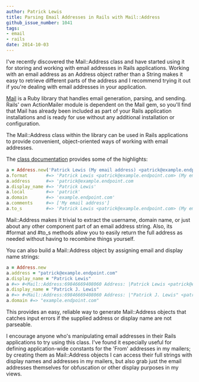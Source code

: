 ```yaml
---
author: Patrick Lewis
title: Parsing Email Addresses in Rails with Mail::Address
github_issue_number: 1041
tags:
- email
- rails
date: 2014-10-03
---
```


I've recently discovered the Mail::Address class and have started using it for storing and working with email addresses in Rails applications. Working with an email address as an Address object rather than a String makes it easy to retrieve different parts of the address and I recommend trying it out if you're dealing with email addresses in your application.

[Mail](https://github.com/mikel/mail) is a Ruby library that handles email generation, parsing, and sending. Rails' own ActionMailer module is dependent on the Mail gem, so you'll find that Mail has already been included as part of your Rails application installations and is ready for use without any additional installation or configuration.

The Mail::Address class within the library can be used in Rails applications to provide convenient, object-oriented ways of working with email addresses.

The [class documentation](http://rdoc.info/github/mikel/mail/Mail/Address) provides some of the highlights:

```ruby
a = Address.new('Patrick Lewis (My email address) <patrick@example.endpoint.com>')
a.format       #=> 'Patrick Lewis <patrick@example.endpoint.com> (My email address)'
a.address      #=> 'patrick@example.endpoint.com
a.display_name #=> 'Patrick Lewis'
a.local        #=> 'patrick'
a.domain       #=> 'example.endpoint.com'
a.comments     #=> ['My email address']
a.to_s         #=> 'Patrick Lewis <patrick@example.endpoint.com> (My email address)'
```

Mail::Address makes it trivial to extract the username, domain name, or just about any other component part of an email address string. Also, its #format and #to_s methods allow you to easily return the full address as needed without having to recombine things yourself.

You can also build a Mail::Address object by assigning email and display name strings:

```ruby
a = Address.new
a.address = "patrick@example.endpoint.com"
a.display_name = "Patrick Lewis"
a #=> #<Mail::Address:69846669408060 Address: |Patrick Lewis <patrick@example.endpoint.com>| >
a.display_name = "Patrick J. Lewis"
a #=> #<Mail::Address:69846669408060 Address: |"Patrick J. Lewis" <patrick@example.endpoint.com>| >
a.domain #=> "example.endpoint.com"
```

This provides an easy, reliable way to generate Mail::Address objects that catches input errors if the supplied address or display name are not parseable.

I encourage anyone who's manipulating email addresses in their Rails applications to try using this class. I've found it especially useful for defining application-wide constants for the 'From' addresses in my mailers; by creating them as Mail::Address objects I can access their full strings with display names and addresses in my mailers, but also grab just the email addresses themselves for obfuscation or other display purposes in my views.
